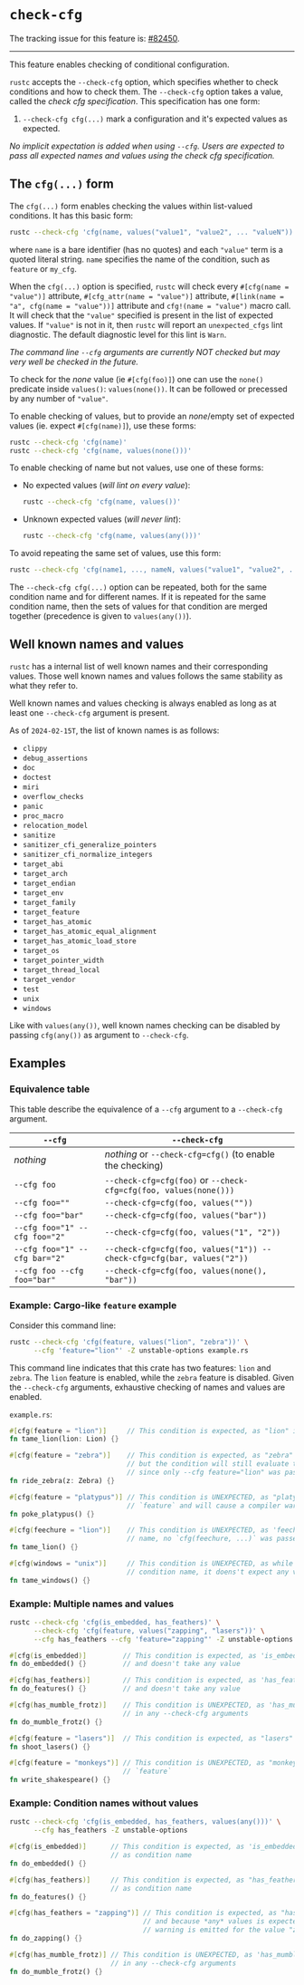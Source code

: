 # `check-cfg`

The tracking issue for this feature is: [#82450](https://github.com/rust-lang/rust/issues/82450).

------------------------

This feature enables checking of conditional configuration.

`rustc` accepts the `--check-cfg` option, which specifies whether to check conditions and how to
check them. The `--check-cfg` option takes a value, called the _check cfg specification_.
This specification has one form:

1. `--check-cfg cfg(...)` mark a configuration and it's expected values as expected.

*No implicit expectation is added when using `--cfg`. Users are expected to
pass all expected names and values using the _check cfg specification_.*

## The `cfg(...)` form

The `cfg(...)` form enables checking the values within list-valued conditions. It has this
basic form:

```bash
rustc --check-cfg 'cfg(name, values("value1", "value2", ... "valueN"))'
```

where `name` is a bare identifier (has no quotes) and each `"value"` term is a quoted literal
string. `name` specifies the name of the condition, such as `feature` or `my_cfg`.

When the `cfg(...)` option is specified, `rustc` will check every `#[cfg(name = "value")]`
attribute, `#[cfg_attr(name = "value")]` attribute, `#[link(name = "a", cfg(name = "value"))]`
attribute and `cfg!(name = "value")` macro call. It will check that the `"value"` specified is
present in the list of expected values. If `"value"` is not in it, then `rustc` will report an
`unexpected_cfgs` lint diagnostic. The default diagnostic level for this lint is `Warn`.

*The command line `--cfg` arguments are currently *NOT* checked but may very well be checked in
the future.*

To check for the _none_ value (ie `#[cfg(foo)]`) one can use the `none()` predicate inside
`values()`: `values(none())`. It can be followed or precessed by any number of `"value"`.

To enable checking of values, but to provide an *none*/empty set of expected values
(ie. expect `#[cfg(name)]`), use these forms:

```bash
rustc --check-cfg 'cfg(name)'
rustc --check-cfg 'cfg(name, values(none()))'
```

To enable checking of name but not values, use one of these forms:

  - No expected values (_will lint on every value_):
    ```bash
    rustc --check-cfg 'cfg(name, values())'
    ```

  - Unknown expected values (_will never lint_):
    ```bash
    rustc --check-cfg 'cfg(name, values(any()))'
    ```

To avoid repeating the same set of values, use this form:

```bash
rustc --check-cfg 'cfg(name1, ..., nameN, values("value1", "value2", ... "valueN"))'
```

The `--check-cfg cfg(...)` option can be repeated, both for the same condition name and for
different names. If it is repeated for the same condition name, then the sets of values for that
condition are merged together (precedence is given to `values(any())`).

## Well known names and values

`rustc` has a internal list of well known names and their corresponding values.
Those well known names and values follows the same stability as what they refer to.

Well known names and values checking is always enabled as long as at least one
`--check-cfg` argument is present.

As of `2024-02-15T`, the list of known names is as follows:

<!--- See CheckCfg::fill_well_known in compiler/rustc_session/src/config.rs -->

 - `clippy`
 - `debug_assertions`
 - `doc`
 - `doctest`
 - `miri`
 - `overflow_checks`
 - `panic`
 - `proc_macro`
 - `relocation_model`
 - `sanitize`
 - `sanitizer_cfi_generalize_pointers`
 - `sanitizer_cfi_normalize_integers`
 - `target_abi`
 - `target_arch`
 - `target_endian`
 - `target_env`
 - `target_family`
 - `target_feature`
 - `target_has_atomic`
 - `target_has_atomic_equal_alignment`
 - `target_has_atomic_load_store`
 - `target_os`
 - `target_pointer_width`
 - `target_thread_local`
 - `target_vendor`
 - `test`
 - `unix`
 - `windows`

Like with `values(any())`, well known names checking can be disabled by passing `cfg(any())`
as argument to `--check-cfg`.

## Examples

### Equivalence table

This table describe the equivalence of a `--cfg` argument to a `--check-cfg` argument.

| `--cfg`                       | `--check-cfg`                                              |
|-------------------------------|------------------------------------------------------------|
| *nothing*                     | *nothing* or `--check-cfg=cfg()` (to enable the checking)  |
| `--cfg foo`                   | `--check-cfg=cfg(foo)` or `--check-cfg=cfg(foo, values(none()))` |
| `--cfg foo=""`                | `--check-cfg=cfg(foo, values(""))`                         |
| `--cfg foo="bar"`             | `--check-cfg=cfg(foo, values("bar"))`                      |
| `--cfg foo="1" --cfg foo="2"` | `--check-cfg=cfg(foo, values("1", "2"))`                   |
| `--cfg foo="1" --cfg bar="2"` | `--check-cfg=cfg(foo, values("1")) --check-cfg=cfg(bar, values("2"))` |
| `--cfg foo --cfg foo="bar"`   | `--check-cfg=cfg(foo, values(none(), "bar"))`              |

### Example: Cargo-like `feature` example

Consider this command line:

```bash
rustc --check-cfg 'cfg(feature, values("lion", "zebra"))' \
      --cfg 'feature="lion"' -Z unstable-options example.rs
```

This command line indicates that this crate has two features: `lion` and `zebra`. The `lion`
feature is enabled, while the `zebra` feature is disabled.
Given the `--check-cfg` arguments, exhaustive checking of names and
values are enabled.

`example.rs`:
```rust
#[cfg(feature = "lion")]     // This condition is expected, as "lion" is an expected value of `feature`
fn tame_lion(lion: Lion) {}

#[cfg(feature = "zebra")]    // This condition is expected, as "zebra" is an expected value of `feature`
                             // but the condition will still evaluate to false
                             // since only --cfg feature="lion" was passed
fn ride_zebra(z: Zebra) {}

#[cfg(feature = "platypus")] // This condition is UNEXPECTED, as "platypus" is NOT an expected value of
                             // `feature` and will cause a compiler warning (by default).
fn poke_platypus() {}

#[cfg(feechure = "lion")]    // This condition is UNEXPECTED, as 'feechure' is NOT a expected condition
                             // name, no `cfg(feechure, ...)` was passed in `--check-cfg`
fn tame_lion() {}

#[cfg(windows = "unix")]     // This condition is UNEXPECTED, as while 'windows' is a well known
                             // condition name, it doens't expect any values
fn tame_windows() {}
```

### Example: Multiple names and values

```bash
rustc --check-cfg 'cfg(is_embedded, has_feathers)' \
      --check-cfg 'cfg(feature, values("zapping", "lasers"))' \
      --cfg has_feathers --cfg 'feature="zapping"' -Z unstable-options
```

```rust
#[cfg(is_embedded)]         // This condition is expected, as 'is_embedded' was provided in --check-cfg
fn do_embedded() {}         // and doesn't take any value

#[cfg(has_feathers)]        // This condition is expected, as 'has_feathers' was provided in --check-cfg
fn do_features() {}         // and doesn't take any value

#[cfg(has_mumble_frotz)]    // This condition is UNEXPECTED, as 'has_mumble_frotz' was NEVER provided
                            // in any --check-cfg arguments
fn do_mumble_frotz() {}

#[cfg(feature = "lasers")]  // This condition is expected, as "lasers" is an expected value of `feature`
fn shoot_lasers() {}

#[cfg(feature = "monkeys")] // This condition is UNEXPECTED, as "monkeys" is NOT an expected value of
                            // `feature`
fn write_shakespeare() {}
```

### Example: Condition names without values

```bash
rustc --check-cfg 'cfg(is_embedded, has_feathers, values(any()))' \
      --cfg has_feathers -Z unstable-options
```

```rust
#[cfg(is_embedded)]      // This condition is expected, as 'is_embedded' was provided in --check-cfg
                         // as condition name
fn do_embedded() {}

#[cfg(has_feathers)]     // This condition is expected, as "has_feathers" was provided in --check-cfg
                         // as condition name
fn do_features() {}

#[cfg(has_feathers = "zapping")] // This condition is expected, as "has_feathers" was provided in
                                 // and because *any* values is expected for 'has_feathers' no
                                 // warning is emitted for the value "zapping"
fn do_zapping() {}

#[cfg(has_mumble_frotz)] // This condition is UNEXPECTED, as 'has_mumble_frotz' was not provided
                         // in any --check-cfg arguments
fn do_mumble_frotz() {}
```
